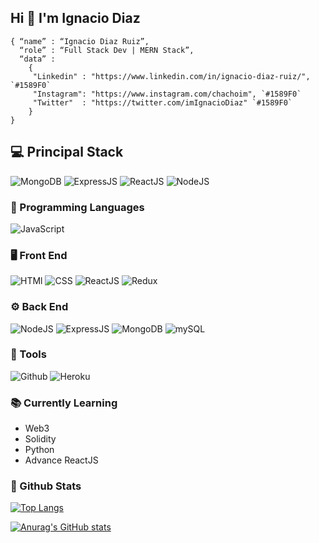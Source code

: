 ## Hi 👋 I'm Ignacio Diaz

 ```
 { “name” : “Ignacio Diaz Ruiz”,
   “role” : “Full Stack Dev | MERN Stack”,
   “data” : 
     { 
      "Linkedin" : "https://www.linkedin.com/in/ignacio-diaz-ruiz/", `#1589F0` 
      "Instagram": "https://www.instagram.com/chachoim", `#1589F0`
      "Twitter"  : "https://twitter.com/imIgnacioDiaz" `#1589F0`
     }
 }
 ```
 
 ## 💻 Principal Stack
 
![MongoDB](https://img.shields.io/badge/MongoDB-4EA94B?style=for-the-badge&logo=mongodb&logoColor=white)
![ExpressJS](https://img.shields.io/badge/Express.js-404D59?style=for-the-badge)
![ReactJS](https://img.shields.io/badge/React-20232A?style=for-the-badge&logo=react&logoColor=61DAFB)
![NodeJS](https://img.shields.io/badge/Node.js-43853D?style=for-the-badge&logo=node.js&logoColor=white)

### 🔑 Programming Languages

![JavaScript](https://img.shields.io/badge/JavaScript-F7DF1E?style=for-the-badge&logo=javascript&logoColor=black)

### 🖥 Front End

![HTMl](https://img.shields.io/badge/HTML5-E34F26?style=for-the-badge&logo=html5&logoColor=white)
![CSS](https://img.shields.io/badge/CSS3-1572B6?style=for-the-badge&logo=css3&logoColor=white)
![ReactJS](https://img.shields.io/badge/React-20232A?style=for-the-badge&logo=react&logoColor=61DAFB)
![Redux](https://img.shields.io/badge/Redux-593D88?style=for-the-badge&logo=redux&logoColor=white)

### ⚙️ Back End

![NodeJS](https://img.shields.io/badge/Node.js-43853D?style=for-the-badge&logo=node.js&logoColor=white)
![ExpressJS](https://img.shields.io/badge/Express.js-404D59?style=for-the-badge)
![MongoDB](https://img.shields.io/badge/MongoDB-4EA94B?style=for-the-badge&logo=mongodb&logoColor=white)
![mySQL](https://img.shields.io/badge/MySQL-00000F?style=for-the-badge&logo=mysql&logoColor=white)

### 🔨 Tools

![Github](https://img.shields.io/badge/GitHub-100000?style=for-the-badge&logo=github&logoColor=white)
![Heroku](https://img.shields.io/badge/Heroku-430098?style=for-the-badge&logo=heroku&logoColor=white)

### 📚 Currently Learning

- Web3
- Solidity
- Python
- Advance ReactJS

### 🖤 Github Stats

[![Top Langs](https://github-readme-stats.vercel.app/api/top-langs/?username=imIgnacio&theme=shades-of-purple&show_icons=true)](https://github.com/anuraghazra/github-readme-stats)

[![Anurag's GitHub stats](https://github-readme-stats.vercel.app/api?username=imIgnacio&theme=shades-of-purple&show_icons=true)](https://github.com/anuraghazra/github-readme-stats)

<!--
**imIgnacio/imIgnacio** is a ✨ _special_ ✨ repository because its `README.md` (this file) appears on your GitHub profile.

Here are some ideas to get you started:

- 🔭 I’m currently working on ...
- 🌱 I’m currently learning ...
- 👯 I’m looking to collaborate on ...
- 🤔 I’m looking for help with ...
- 💬 Ask me about ...
- 📫 How to reach me: ...
- 😄 Pronouns: ...
- ⚡ Fun fact: ...
-->
